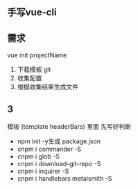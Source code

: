 ## 手写vue-cli
## 需求
vue init projectName
1. 下载模板 git
2. 收集配置
3. 根据收集结果生成文件

## 3
模板 (template headerBars) 里面 先写好判断

- npm init -y生成 package.json
- cnpm i commander -S
- cnpm i glob -S
- cnpm i download-git-repo -S
- cnpm i inquirer -S
- cnpm i handlebars metalsmith -S